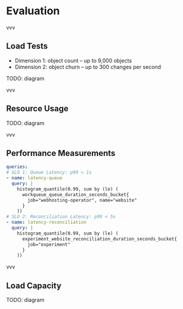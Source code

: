 # Evaluation

vvv

## Load Tests

- Dimension 1: object count – up to 9,000 objects
- Dimension 2: object churn – up to 300 changes per second

TODO: diagram

vvv

## Resource Usage

TODO: diagram

vvv

## Performance Measurements

```yaml
queries:
# SLO 1: Queue Latency: p99 < 1s
- name: latency-queue
  query: |
    histogram_quantile(0.99, sum by (le) (
      workqueue_queue_duration_seconds_bucket{
        job="webhosting-operator", name="website"
      }
    ))
# SLO 2: Reconciliation Latency: p99 < 5s
- name: latency-reconciliation
  query: |
    histogram_quantile(0.99, sum by (le) (
      experiment_website_reconciliation_duration_seconds_bucket{
        job="experiment"
      }
    ))
```

vvv

## Load Capacity

TODO: diagram
